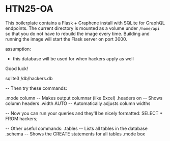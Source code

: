 # HTN25-OA

This boilerplate contains a Flask + Graphene install with SQLite for GraphQL
endpoints. The current directory is mounted as a volume under `/home/api` so
that you do not have to rebuild the image every time. Building and running the
image will start the Flask server on port 3000.

assumption:

- this database will be used for when hackers apply as well

Good luck!



sqlite3 /db/hackers.db

-- Then try these commands:

.mode column   -- Makes output columnar (like Excel)
.headers on    -- Shows column headers
.width AUTO    -- Automatically adjusts column widths

-- Now you can run your queries and they'll be nicely formatted:
SELECT * FROM hackers;

-- Other useful commands:
.tables        -- Lists all tables in the database
.schema       -- Shows the CREATE statements for all tables
.mode box   